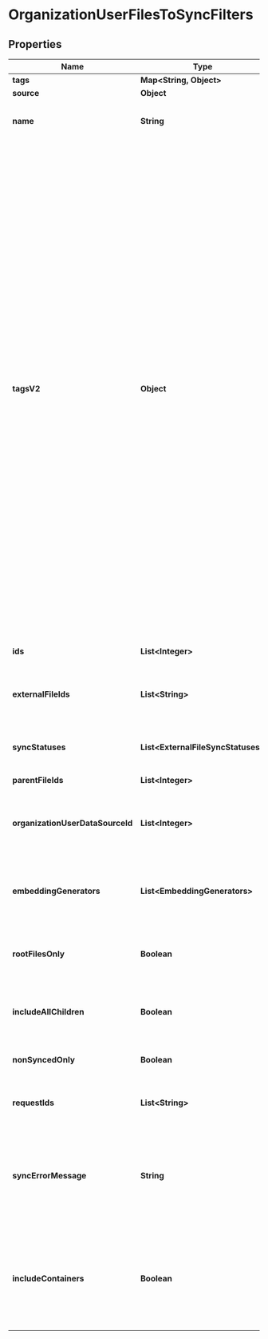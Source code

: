

# OrganizationUserFilesToSyncFilters


## Properties

| Name | Type | Description | Notes |
|------------ | ------------- | ------------- | -------------|
|**tags** | **Map&lt;String, Object&gt;** |  |  [optional] |
|**source** | **Object** |  |  [optional] |
|**name** | **String** | The name of the file. The query will return files with names that contain this string. |  [optional] |
|**tagsV2** | **Object** |          Tags to filter by. Supports logical AND and OR operations. Input should be like below:         {             \&quot;OR\&quot;: [                 {                 \&quot;key\&quot;: \&quot;subject\&quot;,                 \&quot;value\&quot;: \&quot;holy-bible\&quot;,                 \&quot;negate\&quot;: false                 },                 {                     \&quot;key\&quot;: \&quot;person-of-interest\&quot;,                     \&quot;value\&quot;: \&quot;jesus christ\&quot;,                     \&quot;negate\&quot;: false                 },                 {                     \&quot;key\&quot;: \&quot;genre\&quot;,                     \&quot;value\&quot;: \&quot;fiction\&quot;,                     \&quot;negate\&quot;: true                 }                 {                     \&quot;AND\&quot;: [                         {                             \&quot;key\&quot;: \&quot;subject\&quot;,                             \&quot;value\&quot;: \&quot;tao-te-ching\&quot;,                             \&quot;negate\&quot;: true                         },                         {                             \&quot;key\&quot;: \&quot;author\&quot;,                             \&quot;value\&quot;: \&quot;lao-tzu\&quot;,                             \&quot;negate\&quot;: false                         }                     ]                 }             ]         }         For a single filter, the filter block can be placed within either an \&quot;AND\&quot; or \&quot;OR\&quot; block.          |  [optional] |
|**ids** | **List&lt;Integer&gt;** | The IDs of the files. The query will return files with these IDs. |  [optional] |
|**externalFileIds** | **List&lt;String&gt;** | The external file IDs of the files. The query will return files with these external file IDs. |  [optional] |
|**syncStatuses** | **List&lt;ExternalFileSyncStatuses&gt;** | The sync statuses of the files. The query will return files with these sync statuses. |  [optional] |
|**parentFileIds** | **List&lt;Integer&gt;** |  |  [optional] |
|**organizationUserDataSourceId** | **List&lt;Integer&gt;** | The organization user data source IDs of the files. The query will return files with these organization user data source IDs. |  [optional] |
|**embeddingGenerators** | **List&lt;EmbeddingGenerators&gt;** | The embedding generators of the files. The query will return files with these embedding generators. |  [optional] |
|**rootFilesOnly** | **Boolean** | If true, the query will return only root files. Cannot be true if parent_file_ids or include_all_children is specified. |  [optional] |
|**includeAllChildren** | **Boolean** | If true, the query will return all descendents of the specified parent_file_ids. |  [optional] |
|**nonSyncedOnly** | **Boolean** | If true, the query will return only files that have not been synced yet. |  [optional] |
|**requestIds** | **List&lt;String&gt;** | Filter by request ID(s) which were used to sync the files |  [optional] |
|**syncErrorMessage** | **String** | The error message of the file. The query will return files with error messages that contain this string. To search for files with no error message, use an empty string. |  [optional] |
|**includeContainers** | **Boolean** | If true, the query will return containers in the response. Containers are files that group other files together and have no content themselves. Default behavior is to include containers. |  [optional] |



